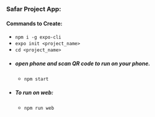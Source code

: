 ### Safar Project App:
#### Commands to Create:
- ```npm i -g expo-cli```
- ```expo init <project_name>```
- ```cd <project_name>```
- ##### open phone and scan QR code to run on your phone.
    - ```npm start```
- ##### To run on web:
    - ```npm run web```
